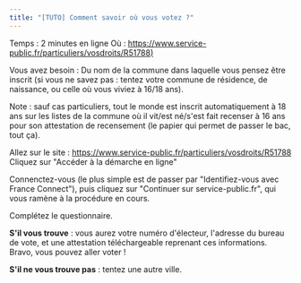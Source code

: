 ```yaml
---
title: "[TUTO] Comment savoir où vous votez ?"
---
```

Temps : 2 minutes en ligne
Où : [https://www.service-public.fr/particuliers/vosdroits/R51788)
](https://www.service-public.fr/particuliers/vosdroits/R51788)

Vous avez besoin : Du nom de la commune dans laquelle vous pensez être inscrit (si vous ne savez pas : tentez votre commune de résidence, de naissance, ou celle où vous viviez à 16/18 ans).

Note : sauf cas particuliers, tout le monde est inscrit automatiquement à 18 ans sur les listes de la commune où il vit/est né/s'est fait recenser à 16 ans pour son attestation de recensement (le papier qui permet de passer le bac, tout ça).

Allez sur le site : https://www.service-public.fr/particuliers/vosdroits/R51788
Cliquez sur "Accéder à la démarche en ligne"

Connenctez-vous (le plus simple est de passer par "Identifiez-vous avec France Connect"), puis cliquez sur "Continuer sur service-public.fr", qui vous ramène à la procédure en cours.

Complétez le questionnaire.

**S'il vous trouve** : vous aurez votre numéro d'électeur, l'adresse du bureau de vote, et une attestation téléchargeable reprenant ces informations. Bravo, vous pouvez aller voter ! 

**S'il ne vous trouve pas** : tentez une autre ville.
